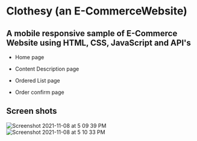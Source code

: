# Clothesy (an E-CommerceWebsite)

## A mobile responsive sample of E-Commerce Website using HTML, CSS, JavaScript and API's

* Home page

* Content Description page

* Ordered List page

* Order confirm page

## Screen shots

![Screenshot 2021-11-08 at 5 09 39 PM](https://user-images.githubusercontent.com/58394825/140736603-2b5e66a9-d8e9-4a52-bb29-81d98fed5b7c.png)
![Screenshot 2021-11-08 at 5 10 33 PM](https://user-images.githubusercontent.com/58394825/140736612-b954a774-375e-4bf3-b16b-7176548e4efc.png)

